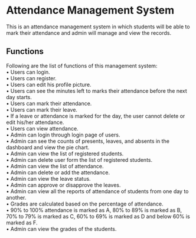 # Attendance Management System
This is an attendance management system in which students will be able to mark their attendance and admin will manage and view the records. 

## Functions
Following are the list of functions of this management system:  
•	Users can login.  
•	Users can register.  
•	Users can edit his profile picture.  
•	Users can see the minutes left to marks their attendance before the next day starts.  
•	Users can mark their attendance.  
•	Users can mark their leave.  
•	If a leave or attendance is marked for the day, the user cannot delete or edit his/her attendance.  
•	Users can view attendance.  
•	Admin can login through login page of users.  
•	Admin can see the counts of presents, leaves, and absents in the dashboard and view the pie chart.  
•	Admin can view the list of registered students.  
•	Admin can delete user form the list of registered students.  
•	Admin can view the list of attendance.  
•	Admin can delete or add the attendance.  
•	Admin can view the leave status.  
•	Admin can approve or disapprove the leaves.  
•	Admin can view all the reports of attendance of students from one day to another.  
•	Grades are calculated based on the percentage of attendance.  
•	90% to 100% attendance is marked as A, 80% to 89% is marked as B, 70% to 79% is marked as C, 60% to 69% is marked as D and below 60% is marked as F.  
•	Admin can view the grades of the students.  
